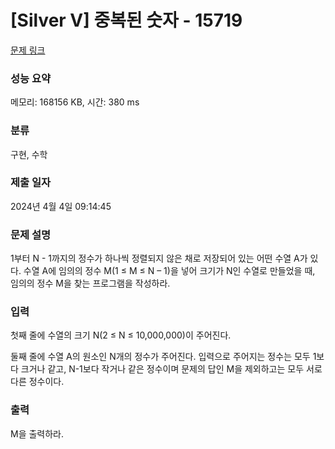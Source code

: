 # [Silver V] 중복된 숫자 - 15719 

[문제 링크](https://www.acmicpc.net/problem/15719) 

### 성능 요약

메모리: 168156 KB, 시간: 380 ms

### 분류

구현, 수학

### 제출 일자

2024년 4월 4일 09:14:45

### 문제 설명

<p>1부터 N - 1까지의 정수가 하나씩 정렬되지 않은 채로 저장되어 있는 어떤 수열 A가 있다. 수열 A에 임의의 정수 M(1 ≤ M ≤ N – 1)을 넣어 크기가 N인 수열로 만들었을 때, 임의의 정수 M을 찾는 프로그램을 작성하라.</p>

### 입력 

 <p>첫째 줄에 수열의 크기 N(2 ≤ N ≤ 10,000,000)이 주어진다.</p>

<p>둘째 줄에 수열 A의 원소인 N개의 정수가 주어진다. 입력으로 주어지는 정수는 모두 1보다 크거나 같고, N-1보다 작거나 같은 정수이며 문제의 답인 M을 제외하고는 모두 서로 다른 정수이다.</p>

### 출력 

 <p>M을 출력하라.</p>

